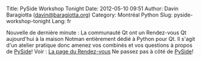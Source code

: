 Title: PySide Workshop Tonight
Date: 2012-05-10 09:51
Author: Davin Baragiotta (davin@baragiotta.org)
Category: Montréal Python
Slug: pyside-workshop-tonight
Lang: fr

Nouvelle de dernière minute : La communauté Qt ont un Rendez-vous Qt
aujourd'hui à la maison Notman entièrement dédié à Python pour Qt. Il
s'agit d'un atelier pratique donc amenez vos combinés et vos questions à
propos de [PySide][]! Voir : [La page du Rendez-vous][] Ne passez pas à
côté de [PySide][]!

  [PySide]: http://www.pyside.org/
  [La page du Rendez-vous]: http://www.meetup.com/QtEverywhere/Montreal-CA/693882/

